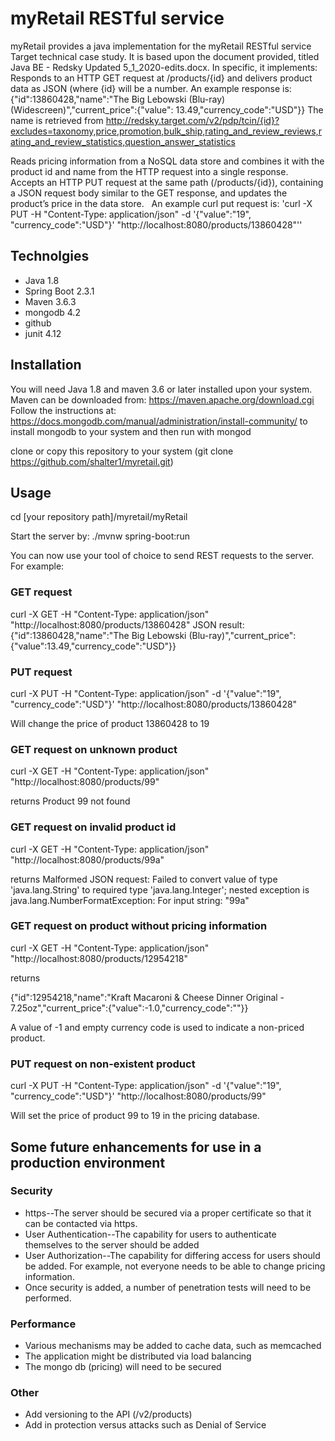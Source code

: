 # myRetail RESTful service

myRetail provides a java implementation for the myRetail RESTful service Target technical case study. It is based upon the document provided, titled Java BE - Redsky Updated 5_1_2020-edits.docx.
In specific, it implements:
Responds to an HTTP GET request at /products/{id} and delivers product data as JSON (where {id} will be a number. 
An example response is: {"id":13860428,"name":"The Big Lebowski (Blu-ray) (Widescreen)","current_price":{"value": 13.49,"currency_code":"USD"}}
The name is retrieved from  http://redsky.target.com/v2/pdp/tcin/{id}?excludes=taxonomy,price,promotion,bulk_ship,rating_and_review_reviews,rating_and_review_statistics,question_answer_statistics

Reads pricing information from a NoSQL data store and combines it with the product id and name from the HTTP request into a single response.  
Accepts an HTTP PUT request at the same path (/products/{id}), containing a JSON request body similar to the GET response, and updates the product’s price in the data store.  
An example curl put request is: 
'curl -X PUT -H "Content-Type: application/json" -d '{"value":"19", "currency_code":"USD"}' "http://localhost:8080/products/13860428"''

## Technolgies

* Java 1.8
* Spring Boot 2.3.1
* Maven 3.6.3 
* mongodb 4.2
* github
* junit 4.12

## Installation

You will need Java 1.8 and maven 3.6 or later installed upon your system. 
Maven can be downloaded from: https://maven.apache.org/download.cgi
Follow the instructions at: https://docs.mongodb.com/manual/administration/install-community/ to install mongodb to your system and then run with mongod

clone or copy this repository to your system (git clone https://github.com/shalter1/myretail.git)


## Usage

cd [your repository path]/myretail/myRetail

Start the server by:
./mvnw spring-boot:run

You can now use your tool of choice to send REST requests to the server.
For example:

### GET request
curl -X GET -H "Content-Type: application/json" "http://localhost:8080/products/13860428" 
JSON result:
{"id":13860428,"name":"The Big Lebowski (Blu-ray)","current_price":{"value":13.49,"currency_code":"USD"}}

### PUT request
curl -X PUT -H "Content-Type: application/json" -d '{"value":"19", "currency_code":"USD"}' "http://localhost:8080/products/13860428"

Will change the price of product 13860428 to 19

### GET request on unknown product
curl -X GET -H "Content-Type: application/json" "http://localhost:8080/products/99"

returns
Product 99 not found

### GET request on invalid product id
curl -X GET -H "Content-Type: application/json" "http://localhost:8080/products/99a"

returns
Malformed JSON request: Failed to convert value of type 'java.lang.String' to required type 'java.lang.Integer'; nested exception is java.lang.NumberFormatException: For input string: "99a"

### GET request on product without pricing information
curl -X GET -H "Content-Type: application/json" "http://localhost:8080/products/12954218"

returns

{"id":12954218,"name":"Kraft Macaroni &#38; Cheese Dinner Original - 7.25oz","current_price":{"value":-1.0,"currency_code":""}}

A value of -1 and empty currency code is used to indicate a non-priced product.

### PUT request on non-existent product
curl -X PUT -H "Content-Type: application/json" -d '{"value":"19", "currency_code":"USD"}' "http://localhost:8080/products/99"

Will set the price of product 99 to 19 in the pricing database.

## Some future enhancements for use in a production environment
### Security
* https--The server should be secured via a proper certificate so that it can be contacted via https.
* User Authentication--The capability for users to authenticate themselves to the server should be added
* User Authorization--The capability for differing access for users should be added. For example, not everyone needs to be able to change pricing information.
* Once security is added, a number of penetration tests will need to be performed.

### Performance
* Various mechanisms may be added to cache data, such as memcached
* The application might be distributed via load balancing
* The mongo db (pricing) will need to be secured

### Other
* Add versioning to the API (/v2/products)
* Add in protection versus attacks such as Denial of Service





